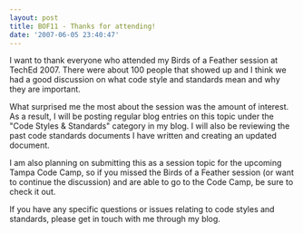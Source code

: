 ```yaml
---
layout: post
title: BOF11 - Thanks for attending!
date: '2007-06-05 23:40:47'
---
```


I want to thank everyone who attended my Birds of a Feather session at TechEd 2007. There were about 100 people that showed up and I think we had a good discussion on what code style and standards mean and why they are important.

What surprised me the most about the session was the amount of interest. As a result, I will be posting regular blog entries on this topic under the "Code Styles & Standards" category in my blog. I will also be reviewing the past code standards documents I have written and creating an updated document.

I am also planning on submitting this as a session topic for the upcoming Tampa Code Camp, so if you missed the Birds of a Feather session (or want to continue the discussion) and are able to go to the Code Camp, be sure to check it out.

If you have any specific questions or issues relating to code styles and standards, please get in touch with me through my blog.
